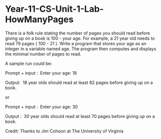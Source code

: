 # Year-11-CS-Unit-1-Lab-HowManyPages

There is a folk rule stating the number of pages you should read before giving up on a book is 100 - your age. For example, a 21 year old needs to read 79 pages ( 100 - 21 ).
Write a program that stores your age as an integer in a variable named age. The program then computes and displays the minimal number of pages to read.

A sample run could be:

Prompt + input : 
Enter your age: 18

Output: 
18 year olds should read at least 82 pages before giving up on a book.

or  

Prompt + input : 
Enter your age: 30

Output : 
30 year olds should read at least 70 pages before giving up on a book.

Credit: Thanks to Jim Cohoon at The University of Virginia
